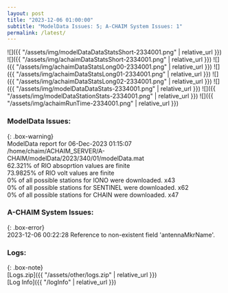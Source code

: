 ```yaml
---
layout: post
title: "2023-12-06 01:00:00"
subtitle: "ModelData Issues: 5; A-CHAIM System Issues: 1"
permalink: /latest/
---
```


![]({{ "/assets/img/modelDataDataStatsShort-2334001.png" | relative_url }})
![]({{ "/assets/img/achaimDataStatsShort-2334001.png" | relative_url }})
![]({{ "/assets/img/achaimDataStatsLong00-2334001.png" | relative_url }})
![]({{ "/assets/img/achaimDataStatsLong01-2334001.png" | relative_url }})
![]({{ "/assets/img/achaimDataStatsLong02-2334001.png" | relative_url }})
![]({{ "/assets/img/modelDataDataStats-2334001.png" | relative_url }})
![]({{ "/assets/img/modelDataStationStats-2334001.png" | relative_url }})
![]({{ "/assets/img/achaimRunTime-2334001.png" | relative_url }})


### ModelData Issues:  
  
{: .box-warning}  
 ModelData report for 06-Dec-2023 01:15:07   
 /home/chaim/ACHAIM_SERVER/A-CHAIM/modelData/2023/340/01/modelData.mat   
 62.321% of RIO absoprtion values are finite   
 73.9825% of RIO volt values are finite   
 0% of all possible stations for IONO were downloaded. x43   
 0% of all possible stations for SENTINEL were downloaded. x62   
 0% of all possible stations for CHAIN were downloaded. x47   
  
### A-CHAIM System Issues:  
  
{: .box-error}  
2023-12-06 00:22:28 Reference to non-existent field 'antennaMkrName'.  

### Logs:  
  
{: .box-note}  
[Logs.zip]({{ "/assets/other/logs.zip" | relative_url }})  
[Log Info]({{ "/logInfo" | relative_url }})  
